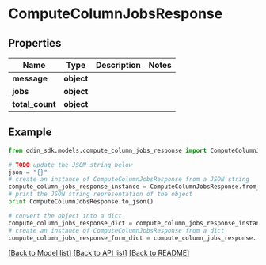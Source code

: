 # ComputeColumnJobsResponse


## Properties

Name | Type | Description | Notes
------------ | ------------- | ------------- | -------------
**message** | **object** |  | 
**jobs** | **object** |  | 
**total_count** | **object** |  | 

## Example

```python
from odin_sdk.models.compute_column_jobs_response import ComputeColumnJobsResponse

# TODO update the JSON string below
json = "{}"
# create an instance of ComputeColumnJobsResponse from a JSON string
compute_column_jobs_response_instance = ComputeColumnJobsResponse.from_json(json)
# print the JSON string representation of the object
print ComputeColumnJobsResponse.to_json()

# convert the object into a dict
compute_column_jobs_response_dict = compute_column_jobs_response_instance.to_dict()
# create an instance of ComputeColumnJobsResponse from a dict
compute_column_jobs_response_form_dict = compute_column_jobs_response.from_dict(compute_column_jobs_response_dict)
```
[[Back to Model list]](../README.md#documentation-for-models) [[Back to API list]](../README.md#documentation-for-api-endpoints) [[Back to README]](../README.md)


